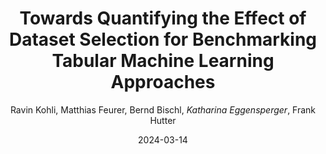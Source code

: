 ---
title: "Towards Quantifying the Effect of Dataset Selection for Benchmarking Tabular Machine Learning Approaches"
author: "Ravin Kohli, Matthias Feurer, Bernd Bischl, *Katharina Eggensperger*, Frank Hutter"
collection: publications
permalink: /publication/2024-DMLR_Tabular
date: 2024-03-14
paperurl: 'https://openreview.net/forum?id=ACLLU9nQ2E'
venue: "Data-centric Machine Learning Research (DMLR) workshop at ICLR'24"
---